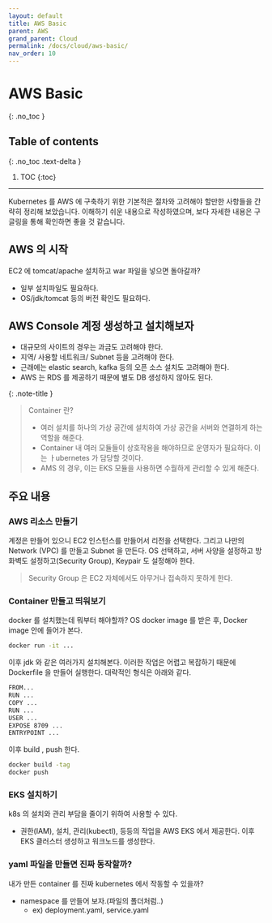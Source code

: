 ```yaml
---
layout: default
title: AWS Basic
parent: AWS
grand_parent: Cloud
permalink: /docs/cloud/aws-basic/
nav_order: 10
---
```


# AWS Basic
{: .no_toc }

## Table of contents
{: .no_toc .text-delta }

1. TOC
{:toc}



---

Kubernetes 를 AWS 에 구축하기 위한 기본적은 절차와 고려해야 할만한 사항들을 간략히 정리해 보았습니다. 이해하기 쉬운 내용으로 작성하였으며, 보다 자세한 내용은 구글링을 통해 확인하면 좋을 것 같습니다.



## AWS 의 시작

EC2 에 tomcat/apache 설치하고 war 파일을 넣으면 돌아갈까?
- 일부 설치파일도 필요하다.
- OS/jdk/tomcat 등의 버전 확인도 필요하다.

## AWS Console 계정 생성하고 설치해보자
- 대규모의 사이트의 경우는 과금도 고려해야 한다.
- 지역/ 사용할 네트워크/ Subnet 등을 고려해야 한다.
- 근래에는 elastic search, kafka 등의 오픈 소스 설치도 고려해야 한다.
- AWS 는 RDS 를 제공하기 때문에 별도 DB 생성하지 않아도 된다.

{: .note-title }
> Container 란?
>
>- 여러 설치를 하나의 가상 공간에 설치하여 가상 공간을 서버와 연결하게 하는 역할을 해준다.
>- Container 내 여러 모듈들이 상호작용을 해야하므로 운영자가 필요하다. 이는 ㅏubernetes 가 담당할 것이다.
>- AMS 의 경우, 이는 EKS 모듈을 사용하면 수월하게 관리할 수 있게 해준다.

 
 
## 주요 내용

### AWS 리소스 만들기
계정은 만들어 있으니 EC2 인스턴스를 만들어서 리전을 선택한다. 그리고 나만의 Network (VPC) 를 만들고 Subnet 을 만든다.
OS 선택하고, 서버 사양을 설정하고 방화벽도 설정하고(Security Group), Keypair 도 설정해야 한다.
> Security Group 은 EC2 자체에서도 아무거나 접속하지 못하게 한다.


### Container 만들고 띄워보기
docker 를 설치했는데 뭐부터 해야할까?
OS docker image 를 받은 후, Docker image 안에 들어가 본다.

```bash
docker run -it ...
```

이후 jdk 와 같은 여러가지 설치해본다.
이러한 작업은 어렵고 복잡하기 때문에 Dockerfile 을 만들어 실행한다. 대략적인 형식은 아래와 같다.

```bash
FROM...
RUN ...
COPY ...
RUN ...
USER ...
EXPOSE 8709 ...
ENTRYPOINT ...
```
   
   
   
이후 build , push 한다.

```bash
docker build -tag
docker push
```

### EKS 설치하기
k8s 의 설치와 관리 부담을 줄이기 위하여 사용할 수 있다.
- 권한(IAM), 설치, 관리(kubectl), 등등의 작업을 AWS EKS 에서 제공한다. 이후 EKS 클러스터 생성하고 워크노드를 생성한다.


 
### yaml 파일을 만들면 진짜 동작할까?
내가 만든 container 를 진짜 kubernetes 에서 작동할 수 있을까?
- namespace 를 만들어 보자.(파일의 폴더처럼..)
    - ex) deployment.yaml, service.yaml
